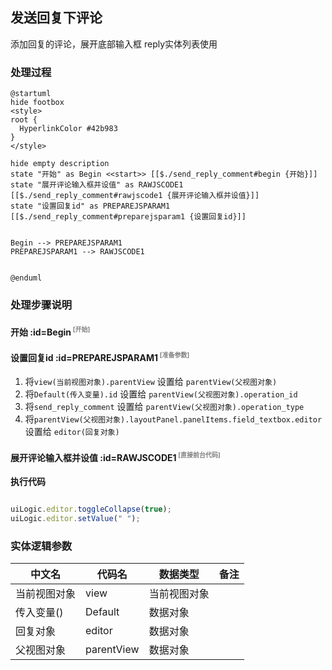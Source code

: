 ## 发送回复下评论 <!-- {docsify-ignore-all} -->

   添加回复的评论，展开底部输入框
reply实体列表使用

### 处理过程

```plantuml
@startuml
hide footbox
<style>
root {
  HyperlinkColor #42b983
}
</style>

hide empty description
state "开始" as Begin <<start>> [[$./send_reply_comment#begin {开始}]]
state "展开评论输入框并设值" as RAWJSCODE1  [[$./send_reply_comment#rawjscode1 {展开评论输入框并设值}]]
state "设置回复id" as PREPAREJSPARAM1  [[$./send_reply_comment#preparejsparam1 {设置回复id}]]


Begin --> PREPAREJSPARAM1
PREPAREJSPARAM1 --> RAWJSCODE1


@enduml
```


### 处理步骤说明

#### 开始 :id=Begin<sup class="footnote-symbol"> <font color=gray size=1>[开始]</font></sup>




#### 设置回复id :id=PREPAREJSPARAM1<sup class="footnote-symbol"> <font color=gray size=1>[准备参数]</font></sup>



1. 将`view(当前视图对象).parentView` 设置给  `parentView(父视图对象)`
2. 将`Default(传入变量).id` 设置给  `parentView(父视图对象).operation_id`
3. 将`send_reply_comment` 设置给  `parentView(父视图对象).operation_type`
4. 将`parentView(父视图对象).layoutPanel.panelItems.field_textbox.editor` 设置给  `editor(回复对象)`

#### 展开评论输入框并设值 :id=RAWJSCODE1<sup class="footnote-symbol"> <font color=gray size=1>[直接前台代码]</font></sup>



<p class="panel-title"><b>执行代码</b></p>

```javascript

uiLogic.editor.toggleCollapse(true);
uiLogic.editor.setValue(" ");
```



### 实体逻辑参数

|    中文名   |    代码名    |  数据类型      |备注 |
| --------| --------| --------  | --------   |
|当前视图对象|view|当前视图对象||
|传入变量(<i class="fa fa-check"/></i>)|Default|数据对象||
|回复对象|editor|数据对象||
|父视图对象|parentView|数据对象||
